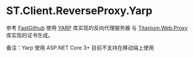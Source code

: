 # ST.Client.ReverseProxy.Yarp
参考 [FastGithub](https://github.com/dotnetcore/FastGithub) 使用 [YARP](https://github.com/microsoft/reverse-proxy) 库实现的反向代理服务器 与 [Titanium.Web.Proxy](https://github.com/BeyondDimension/Titanium-Web-Proxy) 库实现的证书生成。

备注：Yarp 使用 ASP.NET Core 3+ 目前不支持在移动端上使用